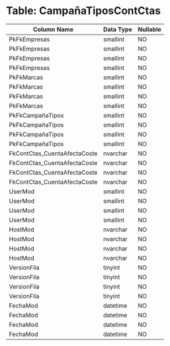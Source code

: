 # Table: CampañaTiposContCtas

| Column Name | Data Type | Nullable |
|-------------|-----------|----------|
| PkFkEmpresas | smallint | NO |
| PkFkEmpresas | smallint | NO |
| PkFkEmpresas | smallint | NO |
| PkFkEmpresas | smallint | NO |
| PkFkMarcas | smallint | NO |
| PkFkMarcas | smallint | NO |
| PkFkMarcas | smallint | NO |
| PkFkMarcas | smallint | NO |
| PkFkCampañaTipos | smallint | NO |
| PkFkCampañaTipos | smallint | NO |
| PkFkCampañaTipos | smallint | NO |
| PkFkCampañaTipos | smallint | NO |
| FkContCtas_CuentaAfectaCoste | nvarchar | NO |
| FkContCtas_CuentaAfectaCoste | nvarchar | NO |
| FkContCtas_CuentaAfectaCoste | nvarchar | NO |
| FkContCtas_CuentaAfectaCoste | nvarchar | NO |
| UserMod | smallint | NO |
| UserMod | smallint | NO |
| UserMod | smallint | NO |
| UserMod | smallint | NO |
| HostMod | nvarchar | NO |
| HostMod | nvarchar | NO |
| HostMod | nvarchar | NO |
| HostMod | nvarchar | NO |
| VersionFila | tinyint | NO |
| VersionFila | tinyint | NO |
| VersionFila | tinyint | NO |
| VersionFila | tinyint | NO |
| FechaMod | datetime | NO |
| FechaMod | datetime | NO |
| FechaMod | datetime | NO |
| FechaMod | datetime | NO |
